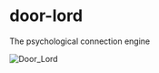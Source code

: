 # door-lord
The psychological connection engine

![Door_Lord](https://user-images.githubusercontent.com/22758204/158256691-293c9b50-be64-4f72-861c-e53d77888b47.png)
